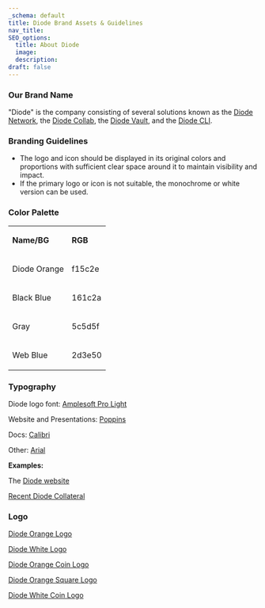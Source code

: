 ```yaml
---
_schema: default
title: Diode Brand Assets & Guidelines
nav_title:
SEO_options:
  title: About Diode
  image:
  description:
draft: false
---
```

### **Our Brand Name**

"Diode" is the company consisting of several solutions known as the [Diode Network](https://diode.io/solutions/network/), the [Diode Collab](https://diode.io/solutions/app/), the [Diode Vault](https://diode.io/solutions/vault/), and the [Diode CLI](https://diode.io/solutions/cli/).

### **Branding Guidelines**

* The logo and icon should be displayed in its original colors and proportions with sufficient clear space around it to maintain visibility and impact.
* If the primary logo or icon is not suitable, the monochrome or white version can be used.

### **Color Palette**

<table><tbody><tr><td><p><strong>Name/BG</strong></p></td><td><p><strong>RGB</strong></p></td></tr><tr><td><p>Diode Orange</p></td><td><p>f15c2e</p></td></tr><tr><td><p>Black Blue</p></td><td><p>161c2a</p></td></tr><tr><td><p>Gray</p></td><td><p>5c5d5f</p></td></tr><tr><td><p>Web Blue</p></td><td><p>2d3e50</p></td></tr></tbody></table>

### **Typography**

Diode logo font: <a href="https://www.fontspring.com/fonts/soneri/amplesoft-pro" target="_blank" rel="noopener">Amplesoft Pro Light</a>

Website and Presentations: <a href="https://fonts.google.com/specimen/Poppins" target="_blank" rel="noopener">Poppins</a>

Docs: <a href="https://en.wikipedia.org/wiki/Calibri" target="_blank" rel="noopener">Calibri</a>

Other: <a href="https://en.wikipedia.org/wiki/Arial" target="_blank" rel="noopener">Arial</a>

**Examples:**

The <a href="https://diode.io/" target="_blank" rel="noopener">Diode website</a>

[Recent Diode Collateral](https://docs.diode.io/recent-diode-collateral/)

### **Logo**

[Diode Orange Logo](https://download.diode.io/downloads/collab/diode-orange.png)

[Diode White Logo](https://download.diode.io/downloads/collab/diode-white.png)

[Diode Orange Coin Logo](https://download.diode.io/downloads/collab/diode-coin-512x512%20.png)

[Diode Orange Square Logo](https://download.diode.io/downloads/collab/diode-icon-square.png)

[Diode White Coin Logo](https://download.diode.io/downloads/collab/diode-coin-whitebg.png)

&nbsp;

&nbsp;